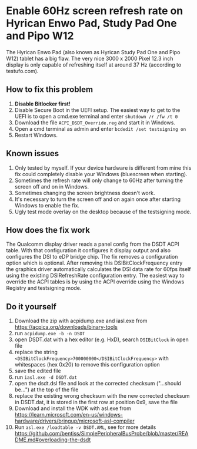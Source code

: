 # Enable 60Hz screen refresh rate on Hyrican Enwo Pad, Study Pad One and Pipo W12

The Hyrican Enwo Pad (also known as Hyrican Study Pad One and Pipo W12) tablet has a big flaw. The very nice 3000 x 2000 Pixel 12.3 inch display is only capable of refreshing itself at around 37 Hz (according to testufo.com).

## How to fix this problem
1) **Disable Bitlocker first!**
2) Disable Secure Boot in the UEFI setup. The easiest way to get to the UEFI is to open a cmd.exe terminal and enter ```shutdown /r /fw /t 0```
3) Download the file ```ACPI_DSDT_Override.reg``` and start it in Windows.
4) Open a cmd terminal as admin and enter ```bcdedit /set testsigning on```
5) Restart Windows. 

## Known issues
1) Only tested by myself. If your device hardware is different from mine this fix could completely disable your Windows (bluescreen when starting).
2) Sometimes the refresh rate will only change to 60Hz after turning the screen off and on in Windows.
3) Sometimes changing the screen brightness doesn't work.
4) It's necessary to turn the screen off and on again once after starting Windows to enable the fix.
5) Ugly test mode overlay on the desktop because of the testsigning mode.

## How does the fix work
The Qualcomm display driver reads a panel config from the DSDT ACPI table. With that configuration it configures it display output and also configures the DSI to eDP bridge chip. The fix removes a configuration option which is optional. After removing this DSIBitClockFrequency entry the graphics driver automatically calculates the DSI data rate for 60fps itself using the existing DSIRefreshRate configuration entry.
The easiest way to override the ACPI tables is by using the ACPI override using the Windows Registry and testsigning mode.

## Do it yourself
1) Download the zip with acpidump.exe and iasl.exe from https://acpica.org/downloads/binary-tools
2) run ```acpidump.exe -b -n DSDT```
3) open DSDT.dat with a hex editor (e.g. HxD), search ```DSIBitClock``` in open file
4) replace the string ```<DSIBitClockFrequency>700000000</DSIBitClockFrequency>``` with whitespaces (hex 0x20) to remove this configuration option
5) save the edited file
6) run ```iasl.exe -d DSDT.dat```
7) open the dsdt.dsl file and look at the corrected checksum ("...should be...") at the top of the file
8) replace the existing wrong checksum with the new corrected checksum in DSDT.dat, it is stored in the first row at position 0x9, save the file
9) Download and install the WDK with asl.exe from https://learn.microsoft.com/en-us/windows-hardware/drivers/bringup/microsoft-asl-compiler
10) Run ```asl.exe /loadtable -v DSDT.AML```, see for more details https://github.com/bentiss/SimplePeripheralBusProbe/blob/master/README.md#overloading-the-dsdt
